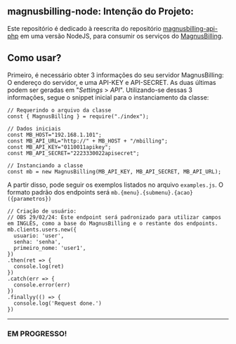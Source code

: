 ## magnusbilling-node: Intenção do Projeto:

Este repositório é dedicado à reescrita do repositório [magnusbilling-api-php](https://github.com/magnussolution/magnusbilling-api-php) em uma versão NodeJS, para consumir os serviços do [MagnusBilling](https://www.magnusbilling.org/).

## Como usar?

Primeiro, é necessário obter 3 informações do seu servidor MagnusBilling: O endereço do servidor, e uma API-KEY e API-SECRET. As duas últimas podem ser geradas em "*Settings* > *API*".
Utilizando-se dessas 3 informações, segue o snippet inicial para o instanciamento da classe:

```
// Requerindo o arquivo da classe
const { MagnusBilling } = require("./index");

// Dados iniciais
const MB_HOST="192.168.1.101";
const MB_API_URL="http://" + MB_HOST + "/mbilling";
const MB_API_KEY="0110011apikey";
const MB_API_SECRET="2223330022apisecret";

// Instanciando a classe
const mb = new MagnusBilling(MB_API_KEY, MB_API_SECRET, MB_API_URL);
```

A partir disso, pode seguir os exemplos listados no arquivo `examples.js`.
O formato padrão dos endpoints será `mb.{menu}.{submenu}.{acao}({parametros})`

```
// Criação de usuário:
// OBS 29/02/24: Este endpoint será padronizado para utilizar campos em INGLÊS, como a base do MagnusBilling e o restante dos endpoints.
mb.clients.users.new({
  usuario: 'user',
  senha: 'senha',
  primeiro_nome: 'user1',
})
.then(ret => {
  console.log(ret)
})
.catch(err => {
  console.error(err)
})
.finallyy(() => {
  console.log('Request done.')
})
```

---
### EM PROGRESSO!

